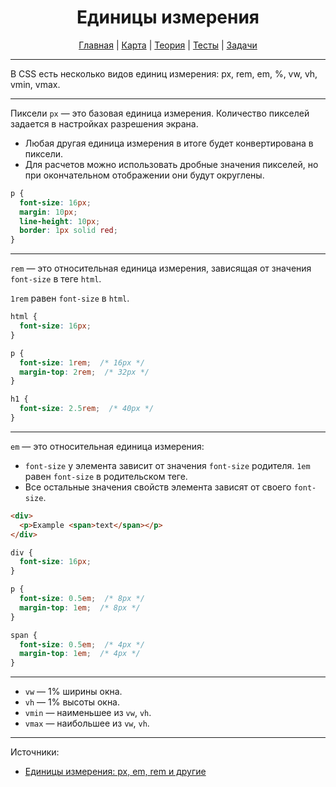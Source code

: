 <div align="center">

# Единицы измерения

[Главная](https://github.com/dollaween/junior-roadmap/)
|
[Карта](/roadmap/README.md)
|
[Теория](/theory/README.md)
|
[Тесты](/tests/README.md)
|
[Задачи](/tasks/README.md)

</div>

---

В CSS есть несколько видов единиц измерения: px, rem, em, %, vw, vh, vmin, vmax.

---

Пиксели `px` — это базовая единица измерения. Количество пикселей задается в настройках разрешения экрана.

* Любая другая единица измерения в итоге будет конвертирована в пиксели.
* Для расчетов можно использовать дробные значения пикселей, но при окончательном отображении они будут округлены.

```css
p {
  font-size: 16px;
  margin: 10px;
  line-height: 10px;
  border: 1px solid red;
}
```

---

`rem` — это относительная единица измерения, зависящая от значения `font-size` в теге `html`.

`1rem` равен `font-size` в `html`.

```css
html {
  font-size: 16px;
}

p {
  font-size: 1rem;  /* 16px */
  margin-top: 2rem;  /* 32px */
}

h1 {
  font-size: 2.5rem;  /* 40px */
}
```

---

`em` — это относительная единица измерения:
* `font-size` у элемента зависит от значения `font-size` родителя. `1em` равен `font-size` в родительском теге.
* Все остальные значения свойств элемента зависят от своего `font-size`.

```html
<div>
  <p>Example <span>text</span></p>
</div>
```

```css
div {
  font-size: 16px;
}

p {
  font-size: 0.5em;  /* 8px */
  margin-top: 1em;  /* 8px */
}

span {
  font-size: 0.5em;  /* 4px */
  margin-top: 1em;  /* 4px */
}
```

---

* `vw` — 1% ширины окна.
* `vh` — 1% высоты окна.
* `vmin` — наименьшее из `vw`, `vh`.
* `vmax` — наибольшее из `vw`, `vh`.

---

Источники:
* [Единицы измерения: px, em, rem и другие](https://learn.javascript.ru/css-units)
